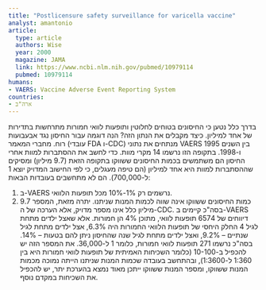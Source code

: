 ```yaml
---
title: "Postlicensure safety surveillance for varicella vaccine"
analyst: amantonio
article:
  type: article
  authors: Wise
  year: 2000
  magazine: JAMA
  link: https://www.ncbi.nlm.nih.gov/pubmed/10979114
  pubmed: 10979114
humans:
- VAERS: Vaccine Adverse Event Reporting System
countries:
- ארה"ב
---
```


בדרך כלל נטען כי החיסונים בטוחים לחלוטין ותופעות לוואי חמורות מתרחשות בתדירות של אחד למיליון. כיצד מקבלים את הנתון הזה? הנה דוגמה עבור החיסון נגד אבעבועות רוח.
מחברי המאמר (עובדי FDA ו-CDC) מנתחים את נתוני VAERS בין השנים 1995 ו-1998. בתקופה הזו נרשמו 14 מקרי מוות. כדי לחשב את ההסתברות למוות אחרי החיסון הם משתמשים בכמות החיסונים ששווקו בתקופה הזאת (9.7 מיליון) ומסיקים שההסתברות למוות היא אחד למיליון (הם טיפה מעגלים, כי לפי החישוב המדויק יוצא 1 ל-700,000).
הם לא מתחשבים בעובדות הבאות:
1) ב-VAERS נרשמים רק 1%-10% מכל תופעות הלוואי.
2) כמות החיסונים ששווקו אינה שווה לכמות המנות שניתנו. יתרה מזאת, המספר 9.7 מיליון כלל אינו מספר מדויק, אלא הערכה של ה-CDC. בסה"כ קיימים ב-VAERS דיווחים של 6574 תופעות לוואי, מתוכן 4% הן חמורות. אלא שאצל ילדים מתחת לגיל 4 החלק היחסי של תופעות הלוואי החמורות היה 6.3%, אצל ילדים מתחת לגיל שנתיים – 9.2%, ואצל ילדים מתחת לגיל שנה שהחיסון ניתן להם בטעות – 14%.
בסה"כ נרשמו 271 תופעות לוואי חמורות, כלומר 1 ל-36,000. את המספר הזה יש להכפיל ב-10-100 (כלומר השכיחות האמיתית של תופעות לוואי חמורות היא בין 1:360 ל-1:3600), ובהתחשב בעובדה שכמות המנות שניתנו הייתה נמוכה מכמות המנות ששווקו, ומספר המנות ששווקו ייתכן מאוד נמצא בהערכת יתר, יש להכפיל את השכיחות במקדם נוסף.

